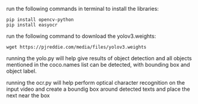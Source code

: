 run the following commands in terminal to install the libraries:

```
pip install opencv-python
pip install easyocr
```

run the following command to download the yolov3.weights:
```
wget https://pjreddie.com/media/files/yolov3.weights
```

running the yolo.py will help give results of object detection and all objects mentioned in the coco.names list can be detected, with bounding box and object label.

running the ocr.py will help perform optical character recognition on the input video and create a boundig box around detected texts and place the next near the box
